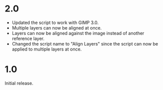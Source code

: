 2.0
===

* Updated the script to work with GIMP 3.0.
* Multiple layers can now be aligned at once.
* Layers can now be aligned against the image instead of another reference layer.
* Changed the script name to "Align Layers" since the script can now be applied to multiple layers at once.


1.0
===

Initial release.
